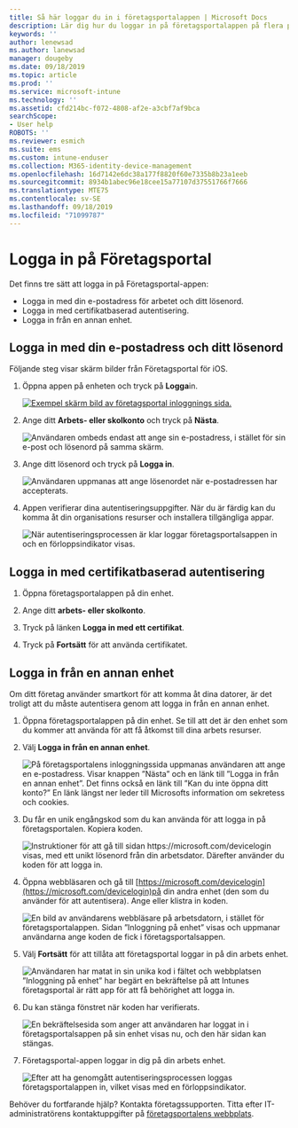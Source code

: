 ```yaml
---
title: Så här loggar du in i företagsportalappen | Microsoft Docs
description: Lär dig hur du loggar in på företagsportalappen på flera plattformar.
keywords: ''
author: lenewsad
ms.author: lanewsad
manager: dougeby
ms.date: 09/18/2019
ms.topic: article
ms.prod: ''
ms.service: microsoft-intune
ms.technology: ''
ms.assetid: cfd214bc-f072-4808-af2e-a3cbf7af9bca
searchScope:
- User help
ROBOTS: ''
ms.reviewer: esmich
ms.suite: ems
ms.custom: intune-enduser
ms.collection: M365-identity-device-management
ms.openlocfilehash: 16d7142e6dc38a177f8820f60e7335b8b23a1eeb
ms.sourcegitcommit: 8934b1abec96e18cee15a77107d37551766f7666
ms.translationtype: MTE75
ms.contentlocale: sv-SE
ms.lasthandoff: 09/18/2019
ms.locfileid: "71099787"
---
```

# <a name="sign-in-to-company-portal"></a>Logga in på Företagsportal  

Det finns tre sätt att logga in på Företagsportal-appen:

* Logga in med din e-postadress för arbetet och ditt lösenord.  
* Logga in med certifikatbaserad autentisering.  
* Logga in från en annan enhet.    


## <a name="sign-in-with-your-email-address-and-password"></a>Logga in med din e-postadress och ditt lösenord
Följande steg visar skärm bilder från Företagsportal för iOS.  

1. Öppna appen på enheten och tryck på **Logga**in.  

   [![Exempel skärm bild av företagsportal inloggnings sida. ](/intune-user-help/media/intune-ios-cp-signin-1908.png)](/intune-user-help/media/intune-ios-cp-signin-lightbox-1908.png#lightbox)  


2. Ange ditt **Arbets- eller skolkonto** och tryck på **Nästa**.

   ![Användaren ombeds endast att ange sin e-postadress, i stället för sin e-post och lösenord på samma skärm.](/intune-user-help/media/cp_ios_aad_signin_after_1804_002.png)

3. Ange ditt lösenord och tryck på **Logga in**.

   ![Användaren uppmanas att ange lösenordet när e-postadressen har accepterats.](/intune-user-help/media/cp_ios_aad_signin_after_1804_003.png)

4. Appen verifierar dina autentiseringsuppgifter. När du är färdig kan du komma åt din organisations resurser och installera tillgängliga appar.  

   ![När autentiseringsprocessen är klar loggar företagsportalsappen in och en förloppsindikator visas.](/intune-user-help/media/cp_ios_aad_signin_after_1804_004.png)

## <a name="sign-in-with-certificate-based-authentication"></a>Logga in med certifikatbaserad autentisering

1. Öppna företagsportalappen på din enhet.  

2. Ange ditt **arbets- eller skolkonto**.  

3. Tryck på länken **Logga in med ett certifikat**.  

4. Tryck på **Fortsätt** för att använda certifikatet.  

## <a name="sign-in-from-another-device"></a>Logga in från en annan enhet

Om ditt företag använder smartkort för att komma åt dina datorer, är det troligt att du måste autentisera genom att logga in från en annan enhet.  

1. Öppna företagsportalappen på din enhet. Se till att det är den enhet som du kommer att använda för att få åtkomst till dina arbets resurser.       

1. Välj **Logga in från en annan enhet**.  

   ![På företagsportalens inloggningssida uppmanas användaren att ange en e-postadress.  Visar knappen ”Nästa” och en länk till ”Logga in från en annan enhet”. Det finns också en länk till ”Kan du inte öppna ditt konto?” En länk längst ner leder till Microsofts information om sekretess och cookies.](/intune-user-help/media/cp_ios_aad_signin_after_1804_005.png)

2. Du får en unik engångskod som du kan använda för att logga in på företagsportalen. Kopiera koden.

   ![Instruktioner för att gå till sidan https://microsoft.com/devicelogin visas, med ett unikt lösenord från din arbetsdator. Därefter använder du koden för att logga in.](/intune-user-help/media/cp_ios_aad_signin_after_1804_006.png)

3. Öppna webbläsaren och gå till [https://microsoft.com/devicelogin](https://microsoft.com/devicelogin)på din andra enhet (den som du använder för att autentisera). Ange eller klistra in koden.  

   ![En bild av användarens webbläsare på arbetsdatorn, i stället för företagsportalappen. Sidan ”Inloggning på enhet” visas och uppmanar användarna ange koden de fick i företagsportalsappen.](/intune/media/cp_ios_aad_signin_from_another_device_after_1704_004.png)

4. Välj __Fortsätt__ för att tillåta att företagsportal loggar in på din arbets enhet.   

   ![Användaren har matat in sin unika kod i fältet och webbplatsen ”Inloggning på enhet” har begärt en bekräftelse på att Intunes företagsportal är rätt app för att få behörighet att logga in.](/intune/media/cp_ios_aad_signin_from_another_device_after_1704_005.png)

5. Du kan stänga fönstret när koden har verifierats.  

   ![En bekräftelsesida som anger att användaren har loggat in i företagsportalsappen på sin enhet visas nu, och den här sidan kan stängas.](/intune/media/cp_ios_aad_signin_from_another_device_after_1704_006.png)

6. Företagsportal-appen loggar in dig på din arbets enhet.  

   ![Efter att ha genomgått autentiseringsprocessen loggas företagsportalappen in, vilket visas med en förloppsindikator.](/intune-user-help/media/cp_ios_aad_signin_after_1804_007.png)

Behöver du fortfarande hjälp? Kontakta företagssupporten. Titta efter IT-administratörens kontaktuppgifter på [företagsportalens webbplats](https://go.microsoft.com/fwlink/?linkid=2010980).  
